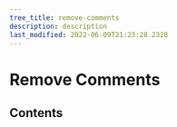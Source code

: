 ```yaml
---
tree_title: remove-comments
description: description
last_modified: 2022-06-09T21:23:28.2328
---
```


# Remove Comments

## Contents
